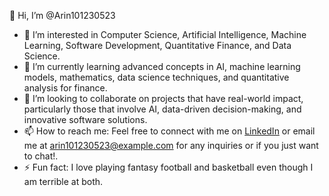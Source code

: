 👋 Hi, I’m @Arin101230523

- 👀 I’m interested in Computer Science, Artificial Intelligence, Machine Learning, Software Development, Quantitative Finance, and Data Science.
- 🌱 I’m currently learning advanced concepts in AI, machine learning models, mathematics, data science techniques, and quantitative analysis for finance.
- 💞️ I’m looking to collaborate on projects that have real-world impact, particularly those that involve AI, data-driven decision-making, and innovative software solutions.
- 📫 How to reach me: Feel free to connect with me on [LinkedIn](www.linkedin.com/in/arin-sood) or email me at [arin101230523@example.com](mailto:arin2305@gmail.com) for any inquiries or if you just want to chat!.
- ⚡ Fun fact: I love playing fantasy football and basketball even though I am terrible at both.
